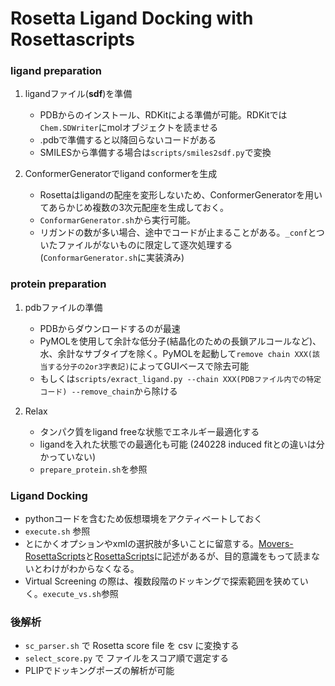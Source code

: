 # Rosetta Ligand Docking with Rosettascripts

### ligand preparation

1. ligandファイル(**sdf**)を準備
    - PDBからのインストール、RDKitによる準備が可能。RDKitでは`Chem.SDWriter`にmolオブジェクトを読ませる
    - .pdbで準備すると以降回らないコードがある
    - SMILESから準備する場合は`scripts/smiles2sdf.py`で変換

1. ConformerGeneratorでligand conformerを生成
    - Rosettaはligandの配座を変形しないため、ConformerGeneratorを用いてあらかじめ複数の3次元配座を生成しておく。
    - `ConformarGenerator.sh`から実行可能。
    - リガンドの数が多い場合、途中でコードが止まることがある。`_conf`とついたファイルがないものに限定して逐次処理する(`ConformarGenerator.sh`に実装済み)


### protein preparation

1. pdbファイルの準備
    - PDBからダウンロードするのが最速
    - PyMOLを使用して余計な低分子(結晶化のための長鎖アルコールなど)、水、余計なサブタイプを除く。PyMOLを起動して`remove chain XXX(該当する分子の2or3字表記)`によってGUIベースで除去可能
    - もしくは`scripts/exract_ligand.py --chain XXX(PDBファイル内での特定コード) --remove_chain`から除ける

1. Relax
    - タンパク質をligand freeな状態でエネルギー最適化する
    - ligandを入れた状態での最適化も可能 (240228 induced fitとの違いは分かっていない)
    - `prepare_protein.sh`を参照

### Ligand Docking

- pythonコードを含むため仮想環境をアクティベートしておく
- `execute.sh` 参照
- とにかくオプションやxmlの選択肢が多いことに留意する。[Movers-RosettaScripts](https://new.rosettacommons.org/docs/latest/scripting_documentation/RosettaScripts/Movers/Movers-RosettaScripts)と[RosettaScripts](https://new.rosettacommons.org/docs/latest/scripting_documentation/RosettaScripts/RosettaScripts#rosettascript-sections_output_scorefxn)に記述があるが、目的意識をもって読まないとわけがわからなくなる。
- Virtual Screening の際は、複数段階のドッキングで探索範囲を狭めていく。`execute_vs.sh`参照

### 後解析
- `sc_parser.sh` で Rosetta score file を csv に変換する
- `select_score.py` で ファイルをスコア順で選定する
- PLIPでドッキングポーズの解析が可能
